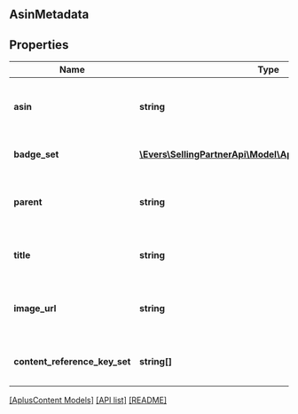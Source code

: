 ## AsinMetadata

## Properties

Name | Type | Description | Notes
------------ | ------------- | ------------- | -------------
**asin** | **string** | The Amazon Standard Identification Number (ASIN). |
**badge_set** | [**\Evers\SellingPartnerApi\Model\AplusContent\AsinBadge[]**](AsinBadge.md) | The set of ASIN badges. | [optional]
**parent** | **string** | The Amazon Standard Identification Number (ASIN). | [optional]
**title** | **string** | The title for the ASIN in the Amazon catalog. | [optional]
**image_url** | **string** | The default image for the ASIN in the Amazon catalog. | [optional]
**content_reference_key_set** | **string[]** | A set of content reference keys. | [optional]

[[AplusContent Models]](../) [[API list]](../../Api) [[README]](../../../README.md)
